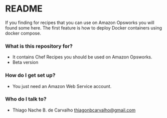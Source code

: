 # README #

If you finding for recipes that you can use on Amazon Opsworks you will found some here.
The first feature is how to deploy Docker containers using docker compose.

### What is this repository for? ###

* It contains Chef Recipes you should be used on Amazon Opsworks.
* Beta version

### How do I get set up? ###

* You just need an Amazon Web Service account.

### Who do I talk to? ###

* Thiago Nache B. de Carvalho <thiagonbcarvalho@gmail.com>